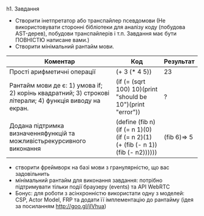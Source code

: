 h1. Завдання

- Створити інетпретатор або транспайлер псевдомови (Не використовувати сторонні бібліотеки для аналізу коду (побудова AST-дерев), побудови транспайлерів і т.п. Завдання має бути ПОВНІСТЮ написане вами.)
- Створити мінімальний рантайм мови.

| Коментар                                                                                                | Код                                                                         | Результат   |
|---------------------------------------------------------------------------------------------------------|-----------------------------------------------------------------------------|-------------|
| Прості арифметичні операції                                                                             | (+ 3 (* 4 5))                                                               | 23          |
| Рантайм мови де є: 1) умова if; 2) корінь квадратний; 3) строкові літерали; 4) функція виводу на екран. | (if (= (sqrt 100) 10)(print "should be 10")(print "error"))                 | ?           |
| Додана підтримка визначенняфункцій та можливістьрекурсивного виконання                                  | (define (fib n)(if (= n 1)(0)(if (= n 2)(1)(+ (fib (- n 1))(fib (- n2)))))) | (fib 6)=> 5 |

- створити фреймворк на базі мови з гранулярністю, що вас задовільнить
- мінімальний рантайм для виконання завдання: потрібно підтримувати тільки події браузеру (events) та API WebRTC
- Бонус: для роботи з асінхронністю використати одну з моделей: CSP, Actor Model, FRP та додати її імплементацію до рантайму (ідея за посиланням http://goo.gl/jIVhua)

